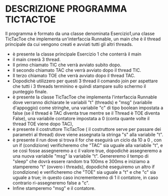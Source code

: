 # DESCRIZIONE PROGRAMMA TICTACTOE
Il programma è formato da una classe denominata Esercizio1,una classe TicTacToe che implementa un'interfaccia Runnable, un main che è il thread principale da cui vengono creati e avviati tutti gli altri threads.
- è presente la classe principale Esercizio 1 che conterrà il main 
- il main creerà 3 thread. 
- Il primo chiamato TIC che verrà avviato subito dopo.
- Il secondo chiamato TAC che verrà avviato dopo il thread TIC.
- Il terzo chiamato TOE che verrà avviato dopo il thread TAC.
- Dopodichè utilizzero per questi 3 thread il comando join per aspettare che tutti i 3 threads terminino e quindi stampare sullo schermo il punteggio finale.
- è presente la classe TicTacToe che implementa l'interfaccia Runnable dove verranno dichiarate le variabili "t" (threads) e "msg" (variabile d'appoggio) come stringhe, una variabile "c" di tipo boolean impostata a false (se il thread è TAC diventa true mentre se il Thread è TOE diventa False), una variabile contatore impostata a 0 (conta quante volte il thread TOE viene dopo TAC), 
- è presente il costruttore TicTacToe ( il costruttore serve per passare dei parametri al thread) dove viene assegnata la stringa "s" alla variabile "t".
- è presente il run dove si trova il for che eseguirà un ciclo da 10 a 0 , con un if (condizione) verificheremo che "TAC" sia uguale alla variabile "t", e se così fosse assegneremo a c il valore true, dopodichè assegneremo a una nuova variabile "msg" la variabile "t". Genereremo il tempo di "sleep" che dovrà essere random tra 100ms e 300ms e iniziamo a stamperemo "t" (ovvero i threads), dopodichè eseguiremo un altro if (condizione) e verificheremo che "TOE" sia uguale a "t" e che "c" sia uguale a true; in questo caso incrementeremo di 1 il contatore, in caso contrario ri-assegneremo false a "c".
- Infine stamperemo "msg" e il contatore.
